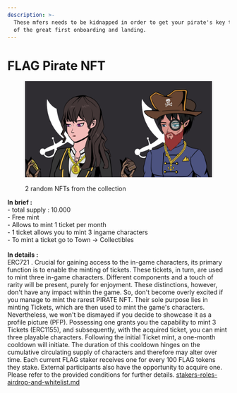 ```yaml
---
description: >-
  These mfers needs to be kidnapped in order to get your pirate's key to be part
  of the great first onboarding and landing.
---
```


# FLAG Pirate NFT

<figure><img src="../../.gitbook/assets/2 nft pirate.png" alt=""><figcaption><p>2 random NFTs from the collection</p></figcaption></figure>

**In brief :** \
\- total supply : 10.000\
\- Free mint\
\- Allows to mint 1 ticket per month\
\- 1 ticket allows you to mint 3 ingame characters\
\- To mint a ticket go to Town -> Collectibles\
\
**In details :** \
ERC721 . Crucial for gaining access to the in-game characters, its primary function is to enable the minting of tickets. These tickets, in turn, are used to mint three in-game characters. Different components and a touch of rarity will be present, purely for enjoyment. These distinctions, however, don't have any impact within the game. So, don't become overly excited if you manage to mint the rarest PIRATE NFT. Their sole purpose lies in minting Tickets, which are then used to mint the game's characters. Nevertheless, we won't be dismayed if you decide to showcase it as a profile picture (PFP). Possessing one grants you the capability to mint 3 Tickets (ERC1155), and subsequently, with the acquired ticket, you can mint three playable characters. Following the initial Ticket mint, a one-month cooldown will initiate. The duration of this cooldown hinges on the cumulative circulating supply of characters and therefore may alter over time. Each current FLAG staker receives one for every 100 FLAG tokens they stake. External participants also have the opportunity to acquire one. Please refer to the provided conditions for further details. [stakers-roles-airdrop-and-whitelist.md](../stakers-roles-airdrop-and-whitelist.md "mention")
